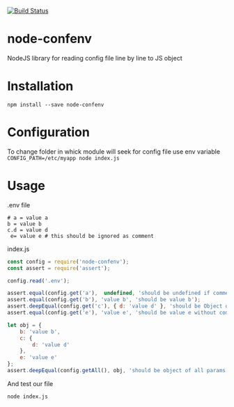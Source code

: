 [![Build Status](https://travis-ci.org/execmd/node-confenv.svg?branch=master)](https://travis-ci.org/execmd/node-confenv)
# node-confenv
NodeJS library for reading config file line by line to JS object

Installation
=
`npm install --save node-confenv`

Configuration
=
To change folder in whick module will seek for config file use env variable
`CONFIG_PATH=/etc/myapp node index.js`

Usage
=

.env file
```
# a = value a
b = value b
c.d = value d
 e= value e # this should be ignored as comment
```
index.js
```javascript
const config = require('node-confenv');
const assert = require('assert');

config.read('.env');

assert.equal(config.get('a'),  undefined, 'should be undefined if commented');
assert.equal(config.get('b'), 'value b', 'should be value b');
assert.deepEqual(config.get('c'), { d: 'value d' }, 'should be Object d: value d');
assert.equal(config.get('e'), 'value e', 'should be value e without comment part');

let obj = {
    b: 'value b',
    c: {
        d: 'value d'
    },
    e: 'value e'
};
assert.deepEqual(config.getAll(), obj, 'should be object of all params');
```
And test our file
```bash
node index.js
```

